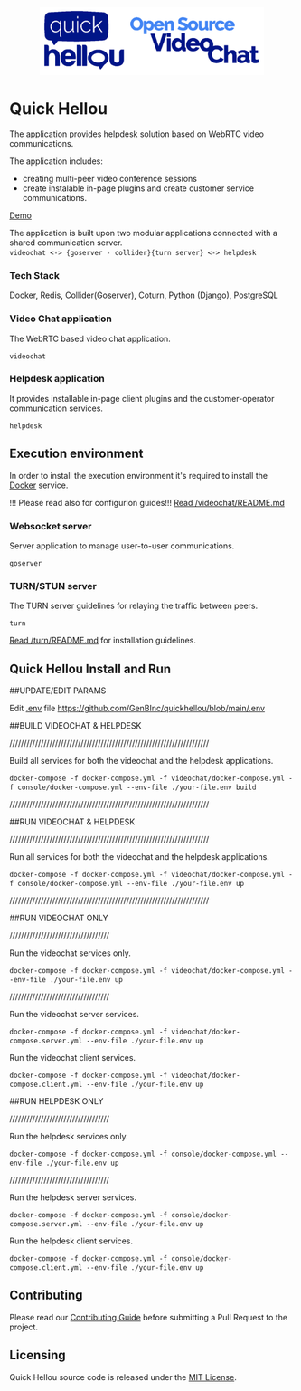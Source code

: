 <div align="center">
  <img src="https://github.com/GenBInc/quickhellou/blob/main/social_assets/repo_header_cropped.png" height="120px" alt="Quick Hellou"/>
</div>


# Quick Hellou

The application provides helpdesk solution based on WebRTC video communications.

The application includes:
* creating multi-peer video conference sessions
* create instalable in-page plugins and create customer service communications.

[Demo](https://www.quickhellou.com)
 

The application is built upon two modular applications connected with a shared communication server.  
``
videochat <-> {goserver - collider}{turn server} <-> helpdesk
``

### Tech Stack
Docker, Redis, Collider(Goserver), Coturn, Python (Django), PostgreSQL

### Video Chat application

The WebRTC based video chat application.

```
videochat
```

### Helpdesk application

It provides installable in-page client plugins and the customer-operator communication services.
```
helpdesk
```

## Execution environment

In order to install the execution environment it's required to install the [Docker](https://www.docker.com) service. 

!!! Please read also for configurion guides!!!
[Read /videochat/README.md](https://github.com/GenBInc/quickhellou/blob/main/videochat/README.md)


### Websocket server

Server application to manage user-to-user communications.
```
goserver
```

### TURN/STUN server

The TURN server guidelines for relaying the traffic between peers.
```
turn
```
[Read /turn/README.md](https://github.com/GenBInc/quickhellou/blob/main/turn/README.md) for installation guidelines.


## Quick Hellou Install and Run

##UPDATE/EDIT PARAMS

Edit [.env](https://github.com/GenBInc/quickhellou/blob/main/.env) file
https://github.com/GenBInc/quickhellou/blob/main/.env


##BUILD VIDEOCHAT & HELPDESK

//////////////////////////////////////////////////////////////////////

Build all services for both the videochat and the helpdesk applications.
```
docker-compose -f docker-compose.yml -f videochat/docker-compose.yml -f console/docker-compose.yml --env-file ./your-file.env build
```
//////////////////////////////////////////////////////////////////////


##RUN VIDEOCHAT & HELPDESK

//////////////////////////////////////////////////////////////////////

Run all services for both the videochat and the helpdesk applications.
```
docker-compose -f docker-compose.yml -f videochat/docker-compose.yml -f console/docker-compose.yml --env-file ./your-file.env up
```
//////////////////////////////////////////////////////////////////////


##RUN VIDEOCHAT ONLY

///////////////////////////////////

Run the videochat services only.
```
docker-compose -f docker-compose.yml -f videochat/docker-compose.yml --env-file ./your-file.env up
```
///////////////////////////////////


Run the videochat server services.
```
docker-compose -f docker-compose.yml -f videochat/docker-compose.server.yml --env-file ./your-file.env up
```

Run the videochat client services.
```
docker-compose -f docker-compose.yml -f videochat/docker-compose.client.yml --env-file ./your-file.env up
```

##RUN HELPDESK ONLY

///////////////////////////////////

Run the helpdesk services only.
```
docker-compose -f docker-compose.yml -f console/docker-compose.yml --env-file ./your-file.env up
```
///////////////////////////////////


Run the helpdesk server services.
```
docker-compose -f docker-compose.yml -f console/docker-compose.server.yml --env-file ./your-file.env up
```

Run the helpdesk client services.
```
docker-compose -f docker-compose.yml -f console/docker-compose.client.yml --env-file ./your-file.env up
```

## Contributing

Please read our [Contributing Guide](https://github.com/GenBInc/quickhellou/blob/main/CONTRIBUTING.md) before submitting a Pull Request to the project.

## Licensing

Quick Hellou source code is released under the [MIT License](https://github.com/GenBInc/quickhellou/blob/main/LICENSE.md).